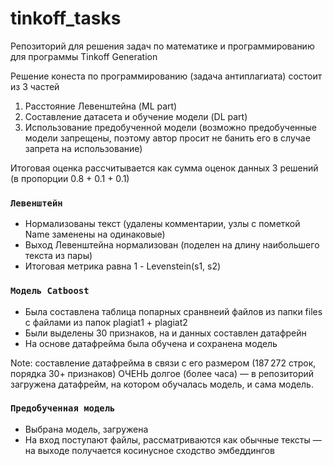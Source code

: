 # tinkoff_tasks
Репозиторий для решения задач по математике и программированию для программы Tinkoff Generation

Решение конеста по программированию (задача антиплагиата) состоит из 3 частей

1. Расстояние Левенштейна (ML part)
2. Составление датасета и обучение модели (DL part)
3. Использование предобученной модели (возможно предобученные модели запрещены, поэтому автор просит не банить его в случае запрета на использование)

Итоговая оценка рассчитывается как сумма оценок данных 3 решений (в пропорции 0.8 + 0.1 + 0.1)

### `Левенштейн`
- Нормализованы текст (удалены комментарии, узлы с пометкой Name заменены на одинаковые)
- Выход Левенштейна нормализован (поделен на длину наибольшего текста из пары)
- Итоговая метрика равна 1 - Levenstein(s1, s2) 

### `Модель Catboost`
- Была составлена таблица попарных сранвнеий файлов из папки files с файлами из папок plagiat1 + plagiat2
- Были выделены 30 признаков, на и данных составлен датафрейн 
- На основе датафрейма была обучена и сохранена модель

Note: составление датафрейма в связи с его размером (187 272 строк, порядка 30+ признаков) ОЧЕНЬ долгое (более часа) — в репозиторий загружена датафрейм, на котором обучалась модель, и сама модель.

### `Предобученная модель`
- Выбрана модель, загружена
- На вход поступают файлы, рассматриваются как обычные тексты — на выходе получается косинусное сходство эмбеддингов
